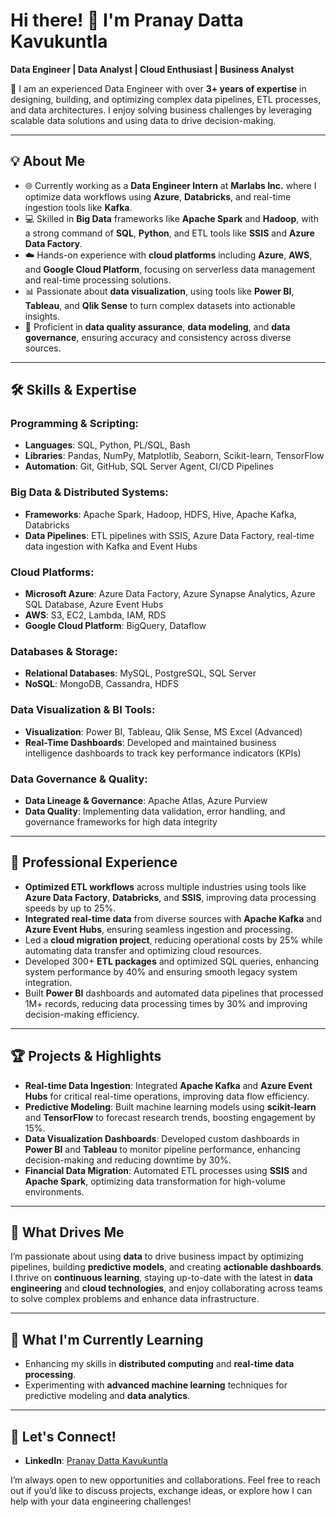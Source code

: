 # Hi there! 👋 I'm Pranay Datta Kavukuntla

**Data Engineer | Data Analyst | Cloud Enthusiast | Business Analyst**

🔭 I am an experienced Data Engineer with over **3+ years of expertise** in designing, building, and optimizing complex data pipelines, ETL processes, and data architectures. I enjoy solving business challenges by leveraging scalable data solutions and using data to drive decision-making.

---

## 💡 About Me

- 🌐 Currently working as a **Data Engineer Intern** at **Marlabs Inc.** where I optimize data workflows using **Azure**, **Databricks**, and real-time ingestion tools like **Kafka**.
- 💻 Skilled in **Big Data** frameworks like **Apache Spark** and **Hadoop**, with a strong command of **SQL**, **Python**, and ETL tools like **SSIS** and **Azure Data Factory**.
- ☁️ Hands-on experience with **cloud platforms** including **Azure**, **AWS**, and **Google Cloud Platform**, focusing on serverless data management and real-time processing solutions.
- 📊 Passionate about **data visualization**, using tools like **Power BI**, **Tableau**, and **Qlik Sense** to turn complex datasets into actionable insights.
- 🔧 Proficient in **data quality assurance**, **data modeling**, and **data governance**, ensuring accuracy and consistency across diverse sources.

---

## 🛠️ Skills & Expertise

### Programming & Scripting:
- **Languages**: SQL, Python, PL/SQL, Bash
- **Libraries**: Pandas, NumPy, Matplotlib, Seaborn, Scikit-learn, TensorFlow
- **Automation**: Git, GitHub, SQL Server Agent, CI/CD Pipelines

### Big Data & Distributed Systems:
- **Frameworks**: Apache Spark, Hadoop, HDFS, Hive, Apache Kafka, Databricks
- **Data Pipelines**: ETL pipelines with SSIS, Azure Data Factory, real-time data ingestion with Kafka and Event Hubs

### Cloud Platforms:
- **Microsoft Azure**: Azure Data Factory, Azure Synapse Analytics, Azure SQL Database, Azure Event Hubs
- **AWS**: S3, EC2, Lambda, IAM, RDS
- **Google Cloud Platform**: BigQuery, Dataflow

### Databases & Storage:
- **Relational Databases**: MySQL, PostgreSQL, SQL Server
- **NoSQL**: MongoDB, Cassandra, HDFS

### Data Visualization & BI Tools:
- **Visualization**: Power BI, Tableau, Qlik Sense, MS Excel (Advanced)
- **Real-Time Dashboards**: Developed and maintained business intelligence dashboards to track key performance indicators (KPIs)

### Data Governance & Quality:
- **Data Lineage & Governance**: Apache Atlas, Azure Purview
- **Data Quality**: Implementing data validation, error handling, and governance frameworks for high data integrity

---

## 🚀 Professional Experience

- **Optimized ETL workflows** across multiple industries using tools like **Azure Data Factory**, **Databricks**, and **SSIS**, improving data processing speeds by up to 25%.
- **Integrated real-time data** from diverse sources with **Apache Kafka** and **Azure Event Hubs**, ensuring seamless ingestion and processing.
- Led a **cloud migration project**, reducing operational costs by 25% while automating data transfer and optimizing cloud resources.
- Developed 300+ **ETL packages** and optimized SQL queries, enhancing system performance by 40% and ensuring smooth legacy system integration.
- Built **Power BI** dashboards and automated data pipelines that processed 1M+ records, reducing data processing times by 30% and improving decision-making efficiency.

---

## 🏆 Projects & Highlights

- **Real-time Data Ingestion**: Integrated **Apache Kafka** and **Azure Event Hubs** for critical real-time operations, improving data flow efficiency.
- **Predictive Modeling**: Built machine learning models using **scikit-learn** and **TensorFlow** to forecast research trends, boosting engagement by 15%.
- **Data Visualization Dashboards**: Developed custom dashboards in **Power BI** and **Tableau** to monitor pipeline performance, enhancing decision-making and reducing downtime by 30%.
- **Financial Data Migration**: Automated ETL processes using **SSIS** and **Apache Spark**, optimizing data transformation for high-volume environments.

---

## 🎯 What Drives Me

I’m passionate about using **data** to drive business impact by optimizing pipelines, building **predictive models**, and creating **actionable dashboards**. I thrive on **continuous learning**, staying up-to-date with the latest in **data engineering** and **cloud technologies**, and enjoy collaborating across teams to solve complex problems and enhance data infrastructure.

---

## 🌱 What I'm Currently Learning

- Enhancing my skills in **distributed computing** and **real-time data processing**.
- Experimenting with **advanced machine learning** techniques for predictive modeling and **data analytics**.

---

## 🤝 Let's Connect!

- **LinkedIn**: [Pranay Datta Kavukuntla](https://www.linkedin.com/in/pranay-datta-kavukuntla-800597189/)

I’m always open to new opportunities and collaborations. Feel free to reach out if you’d like to discuss projects, exchange ideas, or explore how I can help with your data engineering challenges!
